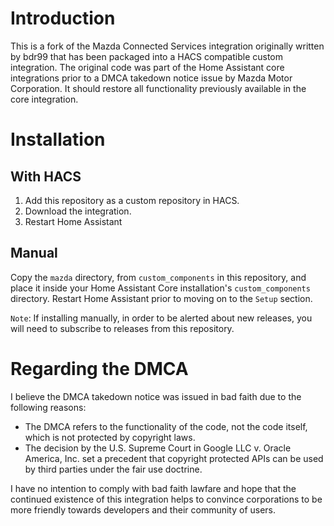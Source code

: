 
# Introduction
This is a fork of the Mazda Connected Services integration originally written by bdr99 that has been packaged into a HACS compatible custom integration. The original code was part of the Home Assistant core integrations prior to a DMCA takedown notice issue by Mazda Motor Corporation.  It should restore all functionality previously available in the core integration.

# Installation

## With HACS

1. Add this repository as a custom repository in HACS.
2. Download the integration.
3. Restart Home Assistant

## Manual
Copy the `mazda` directory, from `custom_components` in this repository,
and place it inside your Home Assistant Core installation's `custom_components` directory. Restart Home Assistant prior to moving on to the `Setup` section.

`Note`: If installing manually, in order to be alerted about new releases, you will need to subscribe to releases from this repository.

# Regarding the DMCA
I believe the DMCA takedown notice was issued in bad faith due to the following reasons:
- The DMCA refers to the functionality of the code, not the code itself, which is not protected by copyright laws.
- The decision by the U.S. Supreme Court in Google LLC v. Oracle America, Inc. set a precedent that copyright protected APIs can be used by third parties under the fair use doctrine.

I have no intention to comply with bad faith lawfare and hope that the continued existence of this integration helps to convince corporations to be more friendly towards developers and their community of users.
